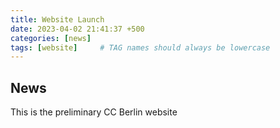 ```yaml
---
title: Website Launch
date: 2023-04-02 21:41:37 +500
categories: [news]
tags: [website]     # TAG names should always be lowercase
---
```


## News

This is the preliminary CC Berlin website
